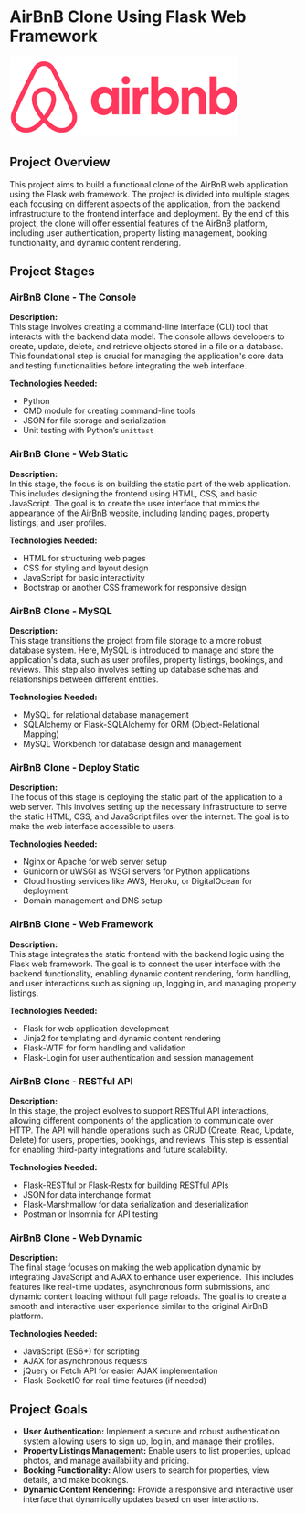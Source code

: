 AirBnB Clone Using Flask Web Framework
======================================

![Project logo](https://github.com/PetrusHimself/airbnb-clone_flask/blob/main/airbnb-logo-2x.d395ba7f409ea36c6726c876dd3d068ba8743401.png)

Project Overview
----------------

This project aims to build a functional clone of the AirBnB web application using the Flask web framework. The project is divided into multiple stages, each focusing on different aspects of the application, from the backend infrastructure to the frontend interface and deployment. By the end of this project, the clone will offer essential features of the AirBnB platform, including user authentication, property listing management, booking functionality, and dynamic content rendering.

Project Stages
--------------

### AirBnB Clone - The Console

**Description:**  
This stage involves creating a command-line interface (CLI) tool that interacts with the backend data model. The console allows developers to create, update, delete, and retrieve objects stored in a file or a database. This foundational step is crucial for managing the application's core data and testing functionalities before integrating the web interface.

**Technologies Needed:**

*   Python
*   CMD module for creating command-line tools
*   JSON for file storage and serialization
*   Unit testing with Python’s `unittest`

### AirBnB Clone - Web Static

**Description:**  
In this stage, the focus is on building the static part of the web application. This includes designing the frontend using HTML, CSS, and basic JavaScript. The goal is to create the user interface that mimics the appearance of the AirBnB website, including landing pages, property listings, and user profiles.

**Technologies Needed:**

*   HTML for structuring web pages
*   CSS for styling and layout design
*   JavaScript for basic interactivity
*   Bootstrap or another CSS framework for responsive design

### AirBnB Clone - MySQL

**Description:**  
This stage transitions the project from file storage to a more robust database system. Here, MySQL is introduced to manage and store the application's data, such as user profiles, property listings, bookings, and reviews. This step also involves setting up database schemas and relationships between different entities.

**Technologies Needed:**

*   MySQL for relational database management
*   SQLAlchemy or Flask-SQLAlchemy for ORM (Object-Relational Mapping)
*   MySQL Workbench for database design and management

###  AirBnB Clone - Deploy Static

**Description:**  
The focus of this stage is deploying the static part of the application to a web server. This involves setting up the necessary infrastructure to serve the static HTML, CSS, and JavaScript files over the internet. The goal is to make the web interface accessible to users.

**Technologies Needed:**

*   Nginx or Apache for web server setup
*   Gunicorn or uWSGI as WSGI servers for Python applications
*   Cloud hosting services like AWS, Heroku, or DigitalOcean for deployment
*   Domain management and DNS setup

###  AirBnB Clone - Web Framework

**Description:**  
This stage integrates the static frontend with the backend logic using the Flask web framework. The goal is to connect the user interface with the backend functionality, enabling dynamic content rendering, form handling, and user interactions such as signing up, logging in, and managing property listings.

**Technologies Needed:**

*   Flask for web application development
*   Jinja2 for templating and dynamic content rendering
*   Flask-WTF for form handling and validation
*   Flask-Login for user authentication and session management

### AirBnB Clone - RESTful API

**Description:**  
In this stage, the project evolves to support RESTful API interactions, allowing different components of the application to communicate over HTTP. The API will handle operations such as CRUD (Create, Read, Update, Delete) for users, properties, bookings, and reviews. This step is essential for enabling third-party integrations and future scalability.

**Technologies Needed:**

*   Flask-RESTful or Flask-Restx for building RESTful APIs
*   JSON for data interchange format
*   Flask-Marshmallow for data serialization and deserialization
*   Postman or Insomnia for API testing

###  AirBnB Clone - Web Dynamic

**Description:**  
The final stage focuses on making the web application dynamic by integrating JavaScript and AJAX to enhance user experience. This includes features like real-time updates, asynchronous form submissions, and dynamic content loading without full page reloads. The goal is to create a smooth and interactive user experience similar to the original AirBnB platform.

**Technologies Needed:**

*   JavaScript (ES6+) for scripting
*   AJAX for asynchronous requests
*   jQuery or Fetch API for easier AJAX implementation
*   Flask-SocketIO for real-time features (if needed)

Project Goals
-------------

*   **User Authentication:** Implement a secure and robust authentication system allowing users to sign up, log in, and manage their profiles.
*   **Property Listings Management:** Enable users to list properties, upload photos, and manage availability and pricing.
*   **Booking Functionality:** Allow users to search for properties, view details, and make bookings.
*   **Dynamic Content Rendering:** Provide a responsive and interactive user interface that dynamically updates based on user interactions.


